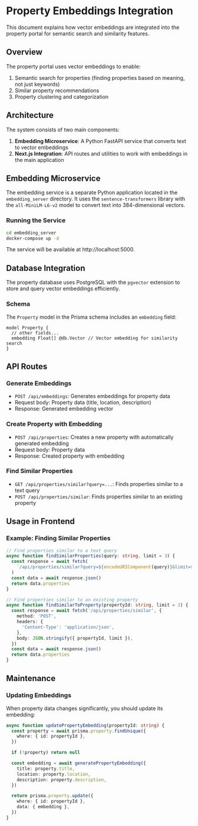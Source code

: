 # Property Embeddings Integration

This document explains how vector embeddings are integrated into the property portal for semantic search and similarity features.

## Overview

The property portal uses vector embeddings to enable:

1. Semantic search for properties (finding properties based on meaning, not just keywords)
2. Similar property recommendations
3. Property clustering and categorization

## Architecture

The system consists of two main components:

1. **Embedding Microservice**: A Python FastAPI service that converts text to vector embeddings
2. **Next.js Integration**: API routes and utilities to work with embeddings in the main application

## Embedding Microservice

The embedding service is a separate Python application located in the `embedding_server` directory. It uses the `sentence-transformers` library with the `all-MiniLM-L6-v2` model to convert text into 384-dimensional vectors.

### Running the Service

```bash
cd embedding_server
docker-compose up -d
```

The service will be available at http://localhost:5000.

## Database Integration

The property database uses PostgreSQL with the `pgvector` extension to store and query vector embeddings efficiently.

### Schema

The `Property` model in the Prisma schema includes an `embedding` field:

```prisma
model Property {
  // other fields...
  embedding Float[] @db.Vector // Vector embedding for similarity search
}
```

## API Routes

### Generate Embeddings

- `POST /api/embeddings`: Generates embeddings for property data
- Request body: Property data (title, location, description)
- Response: Generated embedding vector

### Create Property with Embedding

- `POST /api/properties`: Creates a new property with automatically generated embedding
- Request body: Property data
- Response: Created property with embedding

### Find Similar Properties

- `GET /api/properties/similar?query=...`: Finds properties similar to a text query
- `POST /api/properties/similar`: Finds properties similar to an existing property

## Usage in Frontend

### Example: Finding Similar Properties

```typescript
// Find properties similar to a text query
async function findSimilarProperties(query: string, limit = 3) {
  const response = await fetch(
    `/api/properties/similar?query=${encodeURIComponent(query)}&limit=${limit}`
  )
  const data = await response.json()
  return data.properties
}

// Find properties similar to an existing property
async function findSimilarToProperty(propertyId: string, limit = 3) {
  const response = await fetch('/api/properties/similar', {
    method: 'POST',
    headers: {
      'Content-Type': 'application/json',
    },
    body: JSON.stringify({ propertyId, limit }),
  })
  const data = await response.json()
  return data.properties
}
```

## Maintenance

### Updating Embeddings

When property data changes significantly, you should update its embedding:

```typescript
async function updatePropertyEmbedding(propertyId: string) {
  const property = await prisma.property.findUnique({
    where: { id: propertyId },
  })

  if (!property) return null

  const embedding = await generatePropertyEmbedding({
    title: property.title,
    location: property.location,
    description: property.description,
  })

  return prisma.property.update({
    where: { id: propertyId },
    data: { embedding },
  })
}
```
